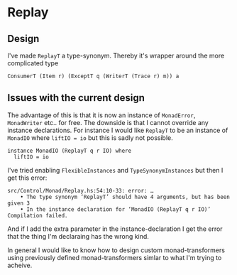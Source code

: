 Replay
======

Design
------
I've made `ReplayT` a type-synonym. Thereby it's wrapper around the more complicated type

    ConsumerT (Item r) (ExceptT q (WriterT (Trace r) m)) a

Issues with the current design
------------------------------
The advantage of this is that it is now an instance of `MonadError`,
`MonadWriter` etc.. for free. The downside is that I cannot override any
instance declarations. For instance I would like `ReplayT` to be an instance of
`MonadIO` where `liftIO = io` but this is sadly not possible.

    instance MonadIO (ReplayT q r IO) where
      liftIO = io

I've tried enabling `FlexibleInstances` and `TypeSynonymInstances` but then I
get this error:

    src/Control/Monad/Replay.hs:54:10-33: error: …
        • The type synonym ‘ReplayT’ should have 4 arguments, but has been given 3
        • In the instance declaration for ‘MonadIO (ReplayT q r IO)’
    Compilation failed.

And if I add the extra parameter in the instance-declaration I get the error
that the thing I'm declaraing has the wrong kind.

In general I would like to know how to design custom monad-transformers using
previously defined monad-transformers simlar to what I'm trying to acheive.

